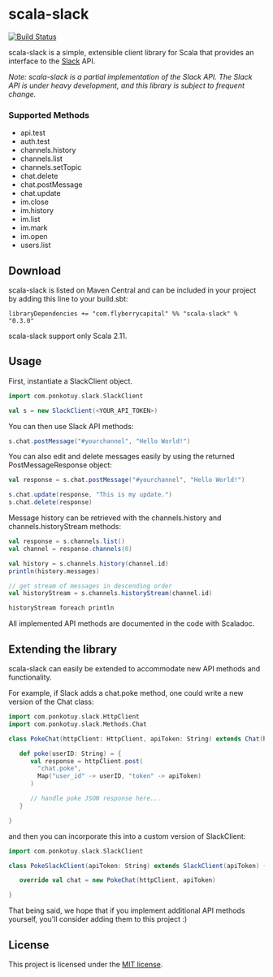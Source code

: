 # scala-slack
[![Build Status](https://travis-ci.org/ponkotuy/scala-slack.svg?branch=master)](https://travis-ci.org/ponkotuy/scala-slack)

scala-slack is a simple, extensible client library for Scala that provides an interface to the [Slack](http://slack.com) API.

_Note: scala-slack is a partial implementation of the Slack API. The Slack API is under heavy development, and this library
is subject to frequent change._

### Supported Methods

 - api.test
 - auth.test
 - channels.history
 - channels.list
 - channels.setTopic
 - chat.delete
 - chat.postMessage
 - chat.update
 - im.close
 - im.history
 - im.list
 - im.mark
 - im.open
 - users.list

## Download

scala-slack is listed on Maven Central and can be included in your project by adding this line to your build.sbt:
```
libraryDependencies += "com.flyberrycapital" %% "scala-slack" % "0.3.0"
```
scala-slack support only Scala 2.11.

## Usage

First, instantiate a SlackClient object.

```scala
import com.ponkotuy.slack.SlackClient

val s = new SlackClient(<YOUR_API_TOKEN>)
```

You can then use Slack API methods:
```scala
s.chat.postMessage("#yourchannel", "Hello World!")
```

You can also edit and delete messages easily by using the returned PostMessageResponse object:
```scala
val response = s.chat.postMessage("#yourchannel", "Hello World!")

s.chat.update(response, "This is my update.")
s.chat.delete(response)
```

Message history can be retrieved with the channels.history and channels.historyStream methods:
```scala
val response = s.channels.list()
val channel = response.channels(0)

val history = s.channels.history(channel.id)
println(history.messages)

// get stream of messages in descending order
val historyStream = s.channels.historyStream(channel.id)

historyStream foreach println
```

All implemented API methods are documented in the code with Scaladoc.

## Extending the library

scala-slack can easily be extended to accommodate new API methods and functionality.

For example, if Slack adds a chat.poke method, one could write a new version of the Chat class:
```scala
import com.ponkotuy.slack.HttpClient
import com.ponkotuy.slack.Methods.Chat

class PokeChat(httpClient: HttpClient, apiToken: String) extends Chat(httpClient, apiToken) {

   def poke(userID: String) = {
      val response = httpClient.post(
        "chat.poke",
        Map("user_id" -> userID, "token" -> apiToken)
      )

      // handle poke JSON response here...
   }

}
```

and then you can incorporate this into a custom version of SlackClient:

```scala
import com.ponkotuy.slack.SlackClient

class PokeSlackClient(apiToken: String) extends SlackClient(apiToken) {

   override val chat = new PokeChat(httpClient, apiToken)

}
```

That being said, we hope that if you implement additional API methods yourself, you'll consider adding them to this project :)

## License

This project is licensed under the [MIT license](http://opensource.org/licenses/MIT).
